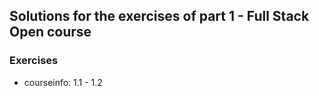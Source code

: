 ## Solutions for the exercises of part 1 - Full Stack Open course

### Exercises

- courseinfo: 1.1 - 1.2
